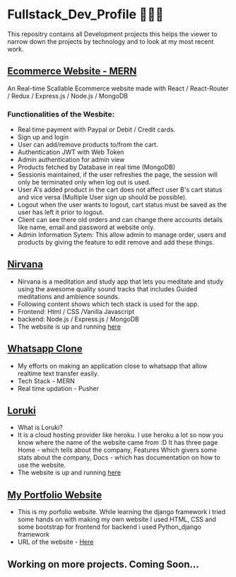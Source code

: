 # Fullstack_Dev_Profile 👨🏽‍💻
This repositry contains all Development projects this helps the viewer to narrow down the projects by technology and to look at my most recent work.

## [Ecommerce Website - MERN](https://github.com/pratiktiwari1212/Ecommerce-website-MERN-Rajsolutions/blob/main/README.md)
An Real-time Scallable Ecommerce website made with React /  React-Router / Redux / Express.js / Node.js / MongoDB
### Functionalities of the Wesbite:
- Real time payment with Paypal or Debit / Credit cards.
- Sign up and login
- User can add/remove products to/from the cart.
- Authentication JWT with Web Token 
- Admin authentication for admin view 
- Products fetched by Database in real time (MongoDB)
- Sessionis maintained, if the user refreshes the page, the session will only be terminated only when log out is used.
- User A's added product in the cart does not affect user B's cart status and vice versa (Multiple User sign up should be possible).
- Logout when the user wants to logout, cart status must be saved as the user has left it prior to logout.
- Client can see there old orders and can change there accounts details  like name, email and password at website only.
- Admin Information Sytem: This allow admin to manage order, users and products by giving the feature to edit remove and add these things.

## [Nirvana](https://github.com/pratiktiwari1212/Nirvana_Meditation_App)
- Nirvana is a meditation and study app that lets you meditate and study using the awesome quality sound tracks that includes Guided meditations and ambience sounds.
- Following content shows which tech stack is used for the app.
- Frontend: Html / CSS /Vanilla Javascript
- backend: Node.js / Express.js / MongoDB 
- The website is up and running [here](https://nirvana-by-pratik.herokuapp.com/)

## [Whatsapp Clone](https://github.com/pratiktiwari1212/Whatsapp-clone-MERN)
- My efforts on making an application close to whatsapp that allow realtime text transfer easily.
- Tech Stack - MERN
- Real time updation - Pusher

## [Loruki](https://github.com/pratiktiwari1212/Loruki-website/tree/master)
- What is Loruki?
- It is a cloud hosting provider like heroku. I use heroku a lot so now you know where the name of the website came from :D
It has three page Home - which tells about the company, Features Which givers some stats about the company, Docs - which has documentation on how to use the website.
- The website is up and running [here](https://hungry-kalam-255f5c.netlify.app/index.html)

## [My Portfolio Website](https://github.com/pratiktiwari1212/myportfolio)
- This is my porfolio website. While learning the django framework i tried some hands on with making my own website I used HTML, CSS and some bootstrap for frontend for backend i used Python_django framework
- URL of the website - [Here](https://pratiktiwari.herokuapp.com/)

## Working on more projects. Coming Soon...
